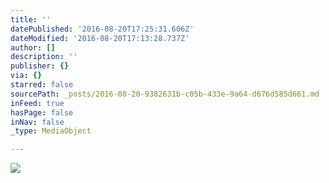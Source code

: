 ```yaml
---
title: ''
datePublished: '2016-08-20T17:25:31.606Z'
dateModified: '2016-08-20T17:13:28.737Z'
author: []
description: ''
publisher: {}
via: {}
starred: false
sourcePath: _posts/2016-08-20-9382631b-c05b-433e-9a64-d676d585d661.md
inFeed: true
hasPage: false
inNav: false
_type: MediaObject

---
```

![](https://the-grid-user-content.s3-us-west-2.amazonaws.com/e453e670-1051-484e-b6ec-cfb92e82c41d.jpg)